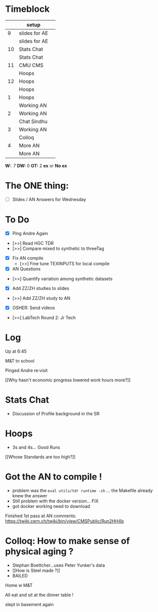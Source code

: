 # Timeblock

|     | setup          |     |
| --- | -------------- | --- |
| 9   | slides for  AE |     |
|     | slides for  AE |     |
| 10  | Stats Chat     |     |
|     | Stats Chat     |     |
| 11  | CMU CMS        |     |
|     | Hoops          |     |
| 12  | Hoops          |     |
|     | Hoops          |     |
| 1   | Hoops          |     |
|     | Working AN     |     |
| 2   | Working AN     |     |
|     | Chat Sindhu    |     |
| 3   | Working AN     |     |
|     | Colloq         |     |
| 4   | More AN        |     |
|     | More AN        |     |

**W:**. 7 
**DW:** 0 
**OT:**  2 
**ex** or **No ex**

# The ONE thing: 
- [ ] Slides / AN Answers for Wednesday


# To Do
- [x] Ping Andre Again 
- [>>] Read HGC TDR
- [>>] Compare mixed to synthetic to threeTag
- [x] Fix AN compile
	- [>>] Fine tune TEXINPUTS for local compile
- [x]  AN Questions
- [>>]  Quantify variation among synthetic datasets 
- [x] Add ZZ/ZH studies to slides
- [>>] Add ZZ/ZH study to AN
- [x] OSHER: Send videos 
- [>>] LabTech Round 2: Jr Tech


# Log


Up at 6:45

M&T to school 

Pinged Andre re:visit 

[[Why hasn't economic progress lowered work hours more?]]

# Stats Chat
- Discussion of Profile background in the SR

# Hoops
- 3s and 4s... Good Runs

[[Whose Standards are too high?]]

# Got the AN to compile !
- problem was the  `eval utils/tdr runtime -sh` ... the Makefile already knew the answer
- Still problem with the docker version... FIX
- got docker working need to download 

Finished 1st pass at AN comments:
	https://twiki.cern.ch/twiki/bin/view/CMSPublic/Run2HH4b

# Colloq: How to make sense of physical aging ?
- Stephan Boettcher...uses Peter Yunker's data
- [[How is Steel made ?]]
- BAILED 


Home w M&T

All eat and sit at the dinner table !

slept in basement again
